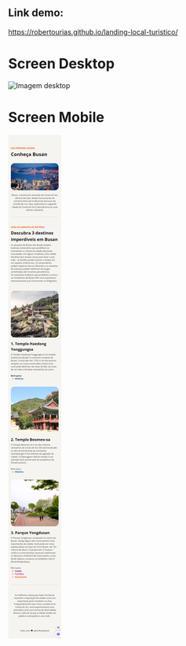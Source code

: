 ## Link demo:
https://robertourias.github.io/landing-local-turistico/


# Screen Desktop
![Imagem desktop](desktop.png)


# Screen Mobile
![Imagem Mobile](mobile.png)

